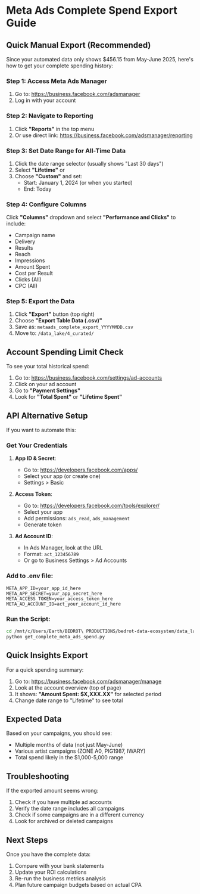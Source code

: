 # Meta Ads Complete Spend Export Guide

## Quick Manual Export (Recommended)

Since your automated data only shows $456.15 from May-June 2025, here's how to get your complete spending history:

### Step 1: Access Meta Ads Manager
1. Go to: https://business.facebook.com/adsmanager
2. Log in with your account

### Step 2: Navigate to Reporting
1. Click **"Reports"** in the top menu
2. Or use direct link: https://business.facebook.com/adsmanager/reporting

### Step 3: Set Date Range for All-Time Data
1. Click the date range selector (usually shows "Last 30 days")
2. Select **"Lifetime"** or
3. Choose **"Custom"** and set:
   - Start: January 1, 2024 (or when you started)
   - End: Today

### Step 4: Configure Columns
Click **"Columns"** dropdown and select **"Performance and Clicks"** to include:
- Campaign name
- Delivery
- Results
- Reach
- Impressions
- Amount Spent
- Cost per Result
- Clicks (All)
- CPC (All)

### Step 5: Export the Data
1. Click **"Export"** button (top right)
2. Choose **"Export Table Data (.csv)"**
3. Save as: `metaads_complete_export_YYYYMMDD.csv`
4. Move to: `/data_lake/4_curated/`

## Account Spending Limit Check

To see your total historical spend:

1. Go to: https://business.facebook.com/settings/ad-accounts
2. Click on your ad account
3. Go to **"Payment Settings"**
4. Look for **"Total Spent"** or **"Lifetime Spent"**

## API Alternative Setup

If you want to automate this:

### Get Your Credentials

1. **App ID & Secret**:
   - Go to: https://developers.facebook.com/apps/
   - Select your app (or create one)
   - Settings > Basic

2. **Access Token**:
   - Go to: https://developers.facebook.com/tools/explorer/
   - Select your app
   - Add permissions: `ads_read`, `ads_management`
   - Generate token

3. **Ad Account ID**:
   - In Ads Manager, look at the URL
   - Format: `act_123456789`
   - Or go to Business Settings > Ad Accounts

### Add to .env file:
```
META_APP_ID=your_app_id_here
META_APP_SECRET=your_app_secret_here
META_ACCESS_TOKEN=your_access_token_here
META_AD_ACCOUNT_ID=act_your_account_id_here
```

### Run the Script:
```bash
cd /mnt/c/Users/Earth/BEDROT\ PRODUCTIONS/bedrot-data-ecosystem/data_lake
python get_complete_meta_ads_spend.py
```

## Quick Insights Export

For a quick spending summary:

1. Go to: https://business.facebook.com/adsmanager/manage
2. Look at the account overview (top of page)
3. It shows: **"Amount Spent: $X,XXX.XX"** for selected period
4. Change date range to "Lifetime" to see total

## Expected Data

Based on your campaigns, you should see:
- Multiple months of data (not just May-June)
- Various artist campaigns (ZONE A0, PIG1987, IWARY)
- Total spend likely in the $1,000-5,000 range

## Troubleshooting

If the exported amount seems wrong:
1. Check if you have multiple ad accounts
2. Verify the date range includes all campaigns
3. Check if some campaigns are in a different currency
4. Look for archived or deleted campaigns

## Next Steps

Once you have the complete data:
1. Compare with your bank statements
2. Update your ROI calculations
3. Re-run the business metrics analysis
4. Plan future campaign budgets based on actual CPA